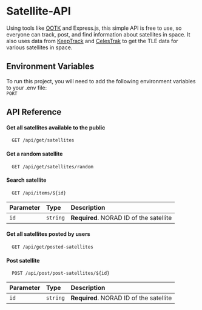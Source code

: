 # Satellite-API
Using tools like [OOTK](https://github.com/thkruz/ootk-core) and Express.js, this simple API is free to use, so everyone can track, post, and find information about satellites in space. It also uses data from [KeepTrack](https://keeptrack.space) and [CelesTrak](https://celestrak.org/) to get the TLE data for various satellites in space.

## Environment Variables

To run this project, you will need to add the following environment variables to your .env file: <br>
`PORT`

## API Reference

#### Get all satellites available to the public
```http
  GET /api/get/satellites
```

#### Get a random satellite
```http
  GET /api/get/satellites/random
```

#### Search satellite
```http
  GET /api/items/${id}
```
| Parameter | Type     | Description                       |
| :-------- | :------- | :-------------------------------- |
| `id`      | `string` | **Required**. NORAD ID of the satellite |

#### Get all satellites posted by users
```http
  GET /api/get/posted-satellites
```

#### Post satellite
```http
  POST /api/post/post-satellites/${id}
```
| Parameter | Type     | Description                       |
| :-------- | :------- | :-------------------------------- |
| `id`      | `string` | **Required**. NORAD ID of the satellite |